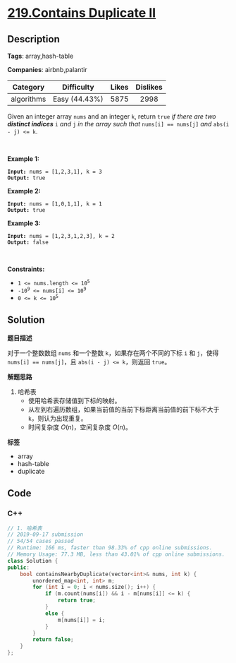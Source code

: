 # [219.Contains Duplicate II](https://leetcode.com/problems/contains-duplicate-ii/description/)

## Description

**Tags**: array,hash-table

**Companies**: airbnb,palantir

|  Category  |  Difficulty   | Likes | Dislikes |
| :--------: | :-----------: | :---: | :------: |
| algorithms | Easy (44.43%) | 5875  |   2998   |

<p>Given an integer array <code>nums</code> and an integer <code>k</code>, return <code>true</code> <em>if there are two <strong>distinct indices</strong> </em><code>i</code><em> and </em><code>j</code><em> in the array such that </em><code>nums[i] == nums[j]</code><em> and </em><code>abs(i - j) &lt;= k</code>.</p>
<p>&nbsp;</p>
<p><strong class="example">Example 1:</strong></p>
<pre><code><strong>Input:</strong> nums = [1,2,3,1], k = 3
<strong>Output:</strong> true</code></pre>
<p><strong class="example">Example 2:</strong></p>
<pre><code><strong>Input:</strong> nums = [1,0,1,1], k = 1
<strong>Output:</strong> true</code></pre>
<p><strong class="example">Example 3:</strong></p>
<pre><code><strong>Input:</strong> nums = [1,2,3,1,2,3], k = 2
<strong>Output:</strong> false</code></pre>
<p>&nbsp;</p>
<p><strong>Constraints:</strong></p>
<ul>
  <li><code>1 &lt;= nums.length &lt;= 10<sup>5</sup></code></li>
  <li><code>-10<sup>9</sup> &lt;= nums[i] &lt;= 10<sup>9</sup></code></li>
  <li><code>0 &lt;= k &lt;= 10<sup>5</sup></code></li>
</ul>

## Solution

**题目描述**

对于一个整数数组 `nums` 和一个整数 `k`，如果存在两个不同的下标 `i` 和 `j`，使得 `nums[i] == nums[j]`，且 `abs(i - j) <= k`，则返回 `true`。

**解题思路**

1. 哈希表
   - 使用哈希表存储值到下标的映射。
   - 从左到右遍历数组，如果当前值的当前下标距离当前值的前下标不大于 `k`，则认为出现重复。
   - 时间复杂度 $O(n)$，空间复杂度 $O(n)$。

**标签**

- array
- hash-table
- duplicate

<!-- code start -->
## Code

### C++

```cpp
// 1. 哈希表
// 2019-09-17 submission
// 54/54 cases passed
// Runtime: 166 ms, faster than 98.33% of cpp online submissions.
// Memory Usage: 77.3 MB, less than 43.01% of cpp online submissions.
class Solution {
public:
    bool containsNearbyDuplicate(vector<int>& nums, int k) {
        unordered_map<int, int> m;
        for (int i = 0; i < nums.size(); i++) {
            if (m.count(nums[i]) && i - m[nums[i]] <= k) {
                return true;
            }
            else {
                m[nums[i]] = i;
            }
        }
        return false;
    }
};
```

<!-- code end -->
